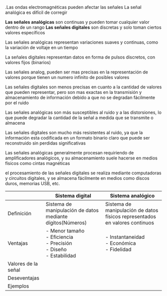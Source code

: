 .Las ondas electromagnéticas pueden afectar las señales 
La señal analógica es difícil de corregir 

**Las señales analógicas** son continuas y pueden tomar cualquier valor dentro de un rango 
**Las señales digitales** son discretas y solo toman ciertos valores específicos

Las señales analógicas representan variaciones suaves y continuas, como la variación de voltaje en un tiempo

La señales digitales representan datos en forma de pulsos discretos, con valores fijos (binarios)

Las señales analog, pueden ser mas precisas en la representación de valores porque tienen un numero infinito de posibles valores 

Las señales digitales son menos precisas en cuanto a la cantidad de valores que pueden representar, pero son mas exactas en la transmisión y almacenamiento de información debido a que no se degradan fácilmente por el ruido

Las señales analógicas son más susceptibles al ruido y a las distorsiones, lo que puede degradar la cantidad de la señal a medida que se transmite o almacena 

Las señales digitales son mucho más resistentes al ruido, ya que la información esta codificada en un formato binario claro que puede ser reconstruido sin perdidas significativas  

Las señales analógicas generalmente procesan requiriendo de amplificadores analógicos, y su almacenamiento suele hacerse en medios físicos como cintas magnéticas 

el procesamiento de las señales digitales se realiza mediante computadoras y circuitos digitales, y se almacena fácilmente en medios como discos duros, memorias USB, etc.


|                     | Sistema digital                                                            | Sistema analógico                                                           |
| ------------------- | -------------------------------------------------------------------------- | --------------------------------------------------------------------------- |
| Definición          | Sistema de manipulación de datos mediante dígitos(Números)                 | Sistema de manipulación de datos físicos representados en valores continuos |
| Ventajas            | - Menor tamaño<br>- Eficiencia<br>- Precisión<br>- Diseño<br>- Estabilidad | - Instantaneidad<br>- Económica<br>- Fidelidad                              |
| Valores de la señal |                                                                            |                                                                             |
| Deseventajas        |                                                                            |                                                                             |
| Ejemplos            |                                                                            |                                                                             |
